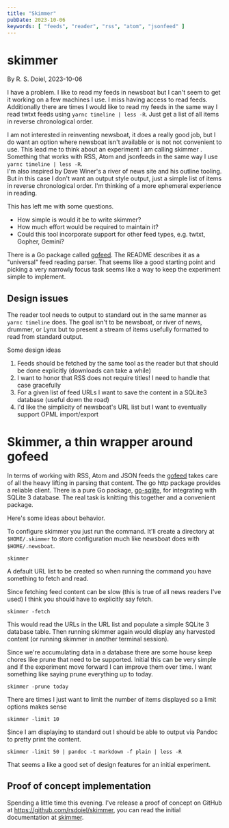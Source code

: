 ```yaml
---
title: "Skimmer"
pubDate: 2023-10-06
keywords: [ "feeds", "reader", "rss", "atom", "jsonfeed" ]
---
```

# skimmer

By R. S. Doiel, 2023-10-06

I have a problem. I like to read my feeds in newsboat but I can't seem to get it working on a few machines I use.
I miss having access to read feeds. Additionally there are times I would like to read my feeds in the same way
I read twtxt feeds using `yarnc timeline | less -R`. Just get a list of all items in reverse chronological order.

I am not interested in reinventing newsboat, it does a really good job, but I do want an option where newsboat isn't
available or is not not convenient to use.  This lead me to think about an experiment I am calling skimmer
. Something that works with RSS, Atom and jsonfeeds in the same way I use `yarnc timeline | less -R`.  
I'm also inspired by Dave Winer's a river of news site and his outline tooling. But in this case I don't want
an output style output, just a simple list of items in reverse chronological order. I'm thinking of a more
ephemeral experience in reading.

This has left me with some questions.

- How simple is would it be to write skimmer?
- How much effort would be required to maintain it?
- Could this tool incorporate support for other feed types, e.g. twtxt, Gopher, Gemini?

There is a Go package called [gofeed](https://github.com/mmcdole/gofeed). The README describes it
as a "universal" feed reading parser. That seems like a good starting point and picking a very narrowly
focus task seems like a way to keep the experiment simple to implement.

## Design issues

The reader tool needs to output to standard out in the same manner as `yarnc timeline` does. The goal isn't
to be newsboat, or river of news, drummer, or Lynx but to present a stream of items usefully formatted to read
from standard output.

Some design ideas

1. Feeds should be fetched by the same tool as the reader but that should be done explicitly (downloads can take a while)
2. I want to honor that RSS does not require titles! I need to handle that case gracefully
3. For a given list of feed URLs I want to save the content in a SQLite3 database (useful down the road)
4. I'd like the simplicity of newsboat's URL list but I want to eventually support OPML import/export

# Skimmer, a thin wrapper around gofeed

In terms of working with RSS, Atom and JSON feeds the [gofeed](https://github.com/mmcdole/gofeed) takes care of
all the heavy lifting in parsing that content. The go http package provides a reliable client.
There is a pure Go package, [go-sqlite](), for integrating with SQLite 3 database. The real task is knitting this
together and a convenient package.

Here's some ideas about behavior.

To configure skimmer you just run the command. It'll create a directory at `$HOME/.skimmer` to store configuration
much like newsboat does with `$HOME/.newsboat`.

~~~
skimmer
~~~

A default URL list to be created so when running the command you have something to fetch and read.

Since fetching feed content can be slow (this is true of all news readers I've used) I think you should have to
explicitly say fetch.

~~~
skimmer -fetch
~~~

This would read the URLs in the URL list and populate a simple SQLite 3 database table. Then running skimmer again 
would display any harvested content (or running skimmer in another terminal session).

Since we're accumulating data in a database there are some house keep chores like prune that need to be supported.
Initial this can be very simple and if the experiment move forward I can improve them over time. I want something
like saying prune everything up to today.

~~~
skimmer -prune today
~~~

There are times I just want to limit the number of items displayed so a limit options makes sense

~~~
skimmer -limit 10
~~~

Since I am displaying to standard out I should be able to output via Pandoc to pretty print the content.

~~~
skimmer -limit 50 | pandoc -t markdown -f plain | less -R
~~~

That seems a like a good set of design features for an initial experiment.

## Proof of concept implementation

Spending a little time this evening. I've release a proof of concept on GitHub
at <https://github.com/rsdoiel/skimmer>, you can read the initial documentation
at [skimmer](https://rsdoiel.github.io/skimmer).

